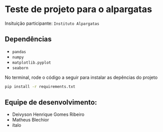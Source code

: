 # Teste de projeto para o alpargatas
Insituição participante: `Instituto Alpargatas`

## Dependências
- `pandas`
- `numpy`
- `matplotlib.pyplot`
- `seaborn`

No terminal, rode o código a seguir para instalar as depências do projeto
```bash
pip install -r requirements.txt
``` 

## Equipe de desenvolvimento:
- Deivyson Henrique Gomes Ribeiro
- Matheus Blechior
- ítalo 